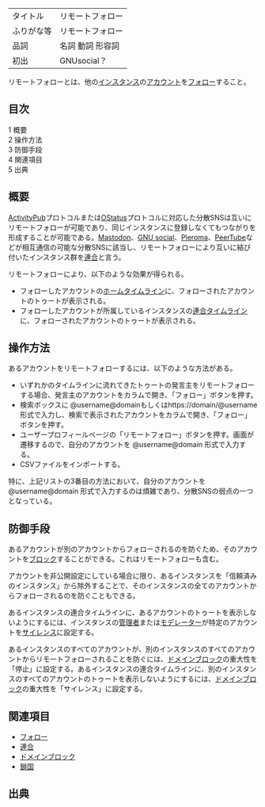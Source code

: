 <div>

|            |                  |
|------------|------------------|
| タイトル   | リモートフォロー |
| ふりがな等 | リモートフォロー |
| 品詞       | 名詞 動詞 形容詞 |
| 初出       | GNUsocial？      |

  
リモートフォローとは、他の[インスタンス](/%E3%82%A4%E3%83%B3%E3%82%B9%E3%82%BF%E3%83%B3%E3%82%B9 "インスタンス")の[アカウント](/%E3%82%A2%E3%82%AB%E3%82%A6%E3%83%B3%E3%83%88 "アカウント")を[フォロー](/%E3%83%95%E3%82%A9%E3%83%AD%E3%83%BC "フォロー")すること。

<div id="toc">

<div lang="ja" dir="ltr">

## 目次

</div>

-   [1 概要](#.E6.A6.82.E8.A6.81)
-   [2 操作方法](#.E6.93.8D.E4.BD.9C.E6.96.B9.E6.B3.95)
-   [3 防御手段](#.E9.98.B2.E5.BE.A1.E6.89.8B.E6.AE.B5)
-   [4 関連項目](#.E9.96.A2.E9.80.A3.E9.A0.85.E7.9B.AE)
-   [5 出典](#.E5.87.BA.E5.85.B8)

</div>

## 概要

[ActivityPub](/ActivityPub "ActivityPub")プロトコルまたは[OStatus](/OStatus "OStatus")プロトコルに対応した分散SNSは互いにリモートフォローが可能であり、同じインスタンスに登録しなくてもつながりを形成することが可能である。[Mastodon](/Mastodon "Mastodon")、[GNU social](/GNU_social "GNU social")、[Pleroma](/Pleroma "Pleroma")、[PeerTube](/PeerTube "PeerTube")などが相互通信の可能な分散SNSに該当し、リモートフォローにより互いに結び付いたインスタンス群を[連合](/%E9%80%A3%E5%90%88 "連合")と言う。

リモートフォローにより、以下のような効果が得られる。

-   フォローしたアカウントの[ホームタイムライン](/%E3%83%9B%E3%83%BC%E3%83%A0 "ホーム")に、フォローされたアカウントのトゥートが表示される。
-   フォローしたアカウントが所属しているインスタンスの[連合タイムライン](/%E9%80%A3%E5%90%88%E3%82%BF%E3%82%A4%E3%83%A0%E3%83%A9%E3%82%A4%E3%83%B3 "連合タイムライン")に、フォローされたアカウントのトゥートが表示される。

## 操作方法

あるアカウントをリモートフォローするには、以下のような方法がある。

-   いずれかのタイムラインに流れてきたトゥートの発言主をリモートフォローする場合、発言主のアカウントをカラムで開き、「フォロー」ボタンを押す。
-   検索ボックスに @username@domainもしくはhttps://domain/@username形式で入力し、検索で表示されたアカウントをカラムで開き、「フォロー」ボタンを押す。
-   ユーザープロフィールページの「リモートフォロー」ボタンを押す。画面が遷移するので、自分のアカウントを @username@domain 形式で入力する。
-   CSVファイルをインポートする。

特に、上記リストの3番目の方法において、自分のアカウントを @username@domain 形式で入力するのは煩雑であり、分散SNSの弱点の一つとなっている。

## 防御手段

あるアカウントが別のアカウントからフォローされるのを防ぐため、そのアカウントを[ブロック](/%E3%83%96%E3%83%AD%E3%83%83%E3%82%AF "ブロック")することができる。これはリモートフォローも含む。

アカウントを非公開設定にしている場合に限り、あるインスタンスを「信頼済みのインスタンス」から除外することで、そのインスタンスの全てのアカウントからフォローされるのを防ぐこともできる。

あるインスタンスの連合タイムラインに、あるアカウントのトゥートを表示しないようにするには、インスタンスの[管理者](/%E7%AE%A1%E7%90%86%E8%80%85 "管理者")または[モデレーター](/index.php?title=%E3%83%A2%E3%83%87%E3%83%AC%E3%83%BC%E3%82%BF%E3%83%BC&action=edit&redlink=1 "モデレーター (存在しないページ)")が特定のアカウントを[サイレンス](/%E3%82%B5%E3%82%A4%E3%83%AC%E3%83%B3%E3%82%B9 "サイレンス")に設定する。

あるインスタンスのすべてのアカウントが、別のインスタンスのすべてのアカウントからリモートフォローされることを防ぐには、[ドメインブロック](/%E3%83%89%E3%83%A1%E3%82%A4%E3%83%B3%E3%83%96%E3%83%AD%E3%83%83%E3%82%AF "ドメインブロック")の重大性を「停止」に設定する。あるインスタンスの連合タイムラインに、別のインスタンスのすべてのアカウントのトゥートを表示しないようにするには、[ドメインブロック](/%E3%83%89%E3%83%A1%E3%82%A4%E3%83%B3%E3%83%96%E3%83%AD%E3%83%83%E3%82%AF "ドメインブロック")の重大性を「サイレンス」に設定する。

## 関連項目

-   [フォロー](/%E3%83%95%E3%82%A9%E3%83%AD%E3%83%BC "フォロー")
-   [連合](/%E9%80%A3%E5%90%88 "連合")
-   [ドメインブロック](/%E3%83%89%E3%83%A1%E3%82%A4%E3%83%B3%E3%83%96%E3%83%AD%E3%83%83%E3%82%AF "ドメインブロック")
-   [鎖国](/%E9%8E%96%E5%9B%BD "鎖国")

## 出典

</div>
